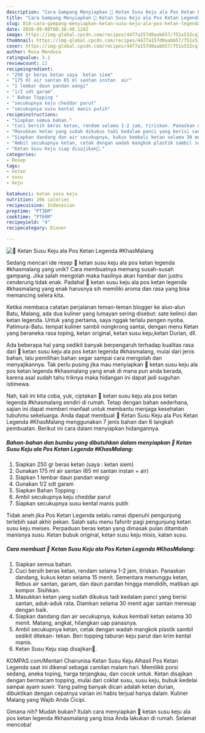 ```yaml
---
description: "Cara Gampang Menyiapkan 🌸 Ketan Susu Keju ala Pos Ketan Legenda #KhasMalang, Lezat"
title: "Cara Gampang Menyiapkan 🌸 Ketan Susu Keju ala Pos Ketan Legenda #KhasMalang, Lezat"
slug: 814-cara-gampang-menyiapkan-ketan-susu-keju-ala-pos-ketan-legenda-khasmalang-lezat
date: 2020-09-08T00:36:48.124Z
image: https://img-global.cpcdn.com/recipes/4477a157d0aab657/751x532cq70/🌸-ketan-susu-keju-ala-pos-ketan-legenda-khasmalang-foto-resep-utama.jpg
thumbnail: https://img-global.cpcdn.com/recipes/4477a157d0aab657/751x532cq70/🌸-ketan-susu-keju-ala-pos-ketan-legenda-khasmalang-foto-resep-utama.jpg
cover: https://img-global.cpcdn.com/recipes/4477a157d0aab657/751x532cq70/🌸-ketan-susu-keju-ala-pos-ketan-legenda-khasmalang-foto-resep-utama.jpg
author: Rosa Mendoza
ratingvalue: 3.1
reviewcount: 12
recipeingredient:
- "250 gr beras ketan saya  ketan siem"
- "175 ml air santan 65 ml santan instan  air"
- "1 lembar daun pandan wangi"
- "1/2 sdt garam"
- " Bahan Topping "
- "secukupnya keju cheddar parut"
- "secukupnya susu kental manis putih"
recipeinstructions:
- "Siapkan semua bahan."
- "Cuci bersih beras ketan, rendam selama 1-2 jam, tiriskan. Panaskan dandang, kukus ketan selama 15 menit. Sementara menunggu ketan, Rebus air santan, garam, dan daun pandan hingga mendidih, matikan api kompor. Sisihkan."
- "Masukkan ketan yang sudah dikukus tadi kedalam panci yang berisi santan, aduk-aduk rata. Diamkan selama 30 menit agar santan meresap dengan baik."
- "Siapkan dandang dan air secukupnya, kukus kembali ketan selama 30 menit. Matang, angkat, hilangkan uap panasnya."
- "Ambil secukupnya ketan, cetak dengan wadah mangkok plastik sambil sedikit ditekan- tekan. Beri topping taburan keju parut dan krim kental manis."
- "Ketan Susu Keju siap disajikan💞."
categories:
- Resep
tags:
- ketan
- susu
- keju

katakunci: ketan susu keju 
nutrition: 266 calories
recipecuisine: Indonesian
preptime: "PT36M"
cooktime: "PT60M"
recipeyield: "4"
recipecategory: Dinner

---
```



![🌸 Ketan Susu Keju ala Pos Ketan Legenda #KhasMalang](https://img-global.cpcdn.com/recipes/4477a157d0aab657/751x532cq70/🌸-ketan-susu-keju-ala-pos-ketan-legenda-khasmalang-foto-resep-utama.jpg)

Sedang mencari ide resep 🌸 ketan susu keju ala pos ketan legenda #khasmalang yang unik? Cara membuatnya memang susah-susah gampang. Jika salah mengolah maka hasilnya akan hambar dan justru cenderung tidak enak. Padahal 🌸 ketan susu keju ala pos ketan legenda #khasmalang yang enak harusnya sih memiliki aroma dan rasa yang bisa memancing selera kita.

Ketika membaca catatan perjalanan teman-teman blogger ke alun-alun Batu, Malang, ada dua kuliner yang lumayan sering disebut: sate kelinci dan ketan legenda. Untuk yang pertama, saya nggak terlalu pengen nyoba. Patimura-Batu. tempat kuliner sambil nongkrong santai, dengan menu Ketan yang beraneka rasa toping, ketan original, ketan susu keju,ketan Durian, dll.

Ada beberapa hal yang sedikit banyak berpengaruh terhadap kualitas rasa dari 🌸 ketan susu keju ala pos ketan legenda #khasmalang, mulai dari jenis bahan, lalu pemilihan bahan segar sampai cara mengolah dan menyajikannya. Tak perlu pusing jika mau menyiapkan 🌸 ketan susu keju ala pos ketan legenda #khasmalang yang enak di mana pun anda berada, karena asal sudah tahu triknya maka hidangan ini dapat jadi suguhan istimewa.


Nah, kali ini kita coba, yuk, ciptakan 🌸 ketan susu keju ala pos ketan legenda #khasmalang sendiri di rumah. Tetap dengan bahan sederhana, sajian ini dapat memberi manfaat untuk membantu menjaga kesehatan tubuhmu sekeluarga. Anda dapat membuat 🌸 Ketan Susu Keju ala Pos Ketan Legenda #KhasMalang menggunakan 7 jenis bahan dan 6 langkah pembuatan. Berikut ini cara dalam menyiapkan hidangannya.

<!--inarticleads1-->

##### Bahan-bahan dan bumbu yang dibutuhkan dalam menyiapkan 🌸 Ketan Susu Keju ala Pos Ketan Legenda #KhasMalang:

1. Siapkan 250 gr beras ketan (saya : ketan siem)
1. Gunakan 175 ml air santan (65 ml santan instan + air)
1. Siapkan 1 lembar daun pandan wangi
1. Gunakan 1/2 sdt garam
1. Siapkan  Bahan Topping :
1. Ambil secukupnya keju cheddar parut
1. Siapkan secukupnya susu kental manis putih


Tidak aneh jika Pos Ketan Legenda selalu ramai dipenuhi pengunjung terlebih saat akhir pekan. Salah satu menu faforitr pagi pengunjung ketan susu keju meises. Perpaduan beras ketan yang dimasak pulan ditambah manisnya susu. Ketan bubuk original, ketan susu keju misis, katan susu. 

<!--inarticleads2-->

##### Cara membuat 🌸 Ketan Susu Keju ala Pos Ketan Legenda #KhasMalang:

1. Siapkan semua bahan.
1. Cuci bersih beras ketan, rendam selama 1-2 jam, tiriskan. Panaskan dandang, kukus ketan selama 15 menit. Sementara menunggu ketan, Rebus air santan, garam, dan daun pandan hingga mendidih, matikan api kompor. Sisihkan.
1. Masukkan ketan yang sudah dikukus tadi kedalam panci yang berisi santan, aduk-aduk rata. Diamkan selama 30 menit agar santan meresap dengan baik.
1. Siapkan dandang dan air secukupnya, kukus kembali ketan selama 30 menit. Matang, angkat, hilangkan uap panasnya.
1. Ambil secukupnya ketan, cetak dengan wadah mangkok plastik sambil sedikit ditekan- tekan. Beri topping taburan keju parut dan krim kental manis.
1. Ketan Susu Keju siap disajikan💞.


KOMPAS.com/Mentari Chairunisa Ketan Susu Keju Alhasil Pos Ketan Legenda saat ini dikenal sebagai camilan malam hari. Memilikk porsi sedang, aneka toping, harga terjangkau, dan cocok untuk. Ketan disajikan dengan bermacam topping, mulai dari coklat susu, susu keju, bubuk kedelai sampai ayam suwir. Yang paling banyak dicari adalah ketan durian, dibuktikan dengan cepatnya varian ini habis terjual hanya dalam. Kuliner Malang yang Wajib Anda Cicipi. 

Gimana nih? Mudah bukan? Itulah cara menyiapkan 🌸 ketan susu keju ala pos ketan legenda #khasmalang yang bisa Anda lakukan di rumah. Selamat mencoba!
